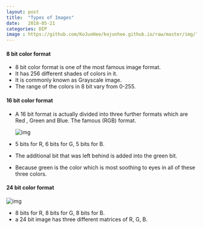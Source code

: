 ```yaml
---
layout: post
title:  "Types of Images"
date:   2018-05-21
categories: DIP
image : https://github.com/KoJunHee/kojunhee.github.io/raw/master/img/lenna.jpg
---
```


#### 8 bit color format

- 8 bit color format is one of the most famous image format. 
- It has 256 different shades of colors in it. 
- It is commonly known as Grayscale image.
- The range of the colors in 8 bit vary from 0-255.

#### 16 bit color format

- A 16 bit format is actually divided into three further formats which are Red , Green and Blue. The famous (RGB) format.

  ![img](https://github.com/KoJunHee/kojunhee.github.io/raw/master/img/16bit.png)

- 5 bits for R, 6 bits for G, 5 bits for B.

- The additional bit that was left behind is added into the green bit. 

- Because green is the color which is most soothing to eyes in all of these three colors.

#### 24 bit color format

![img](https://github.com/KoJunHee/kojunhee.github.io/raw/master/img/24bit.png)

- 8 bits for R, 8 bits for G, 8 bits for B.
- a 24 bit image has three different matrices of R, G, B.

